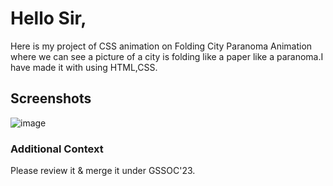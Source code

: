 <h1>Hello Sir,</h1>
Here is my project of CSS animation on Folding City Paranoma Animation where we can see a picture of a city is folding like a paper like a paranoma.I have made it with using HTML,CSS.

<h2>Screenshots</h2>


![image](https://github.com/apu52/Dev-Geeks/assets/114172928/b24cd2e0-e407-4220-8211-ef89a2039f37)




<h3>Additional Context</h3>
Please review it & merge it under GSSOC'23.
